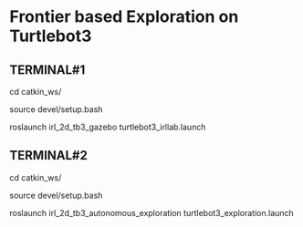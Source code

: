 # Frontier based Exploration on Turtlebot3

## TERMINAL#1

cd catkin_ws/

source devel/setup.bash

roslaunch irl_2d_tb3_gazebo turtlebot3_irllab.launch

## TERMINAL#2

cd catkin_ws/

source devel/setup.bash

roslaunch irl_2d_tb3_autonomous_exploration turtlebot3_exploration.launch 


  

 
